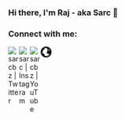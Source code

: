 ### Hi there, I'm Raj - aka Sarc 👋

### Connect with me:

[<img align="left" alt="sarcbz | Twitter" width="22px" src="https://cdn.jsdelivr.net/npm/simple-icons@v3/icons/twitter.svg" />][twitter]
[<img align="left" alt="sarc | Instagram" width="22px" src="https://cdn.jsdelivr.net/npm/simple-icons@v3/icons/instagram.svg" />][instagram]
[<img align="left" alt="sarcbz | YouTube" width="22px" src="https://cdn.jsdelivr.net/npm/simple-icons@v3/icons/youtube.svg" />][youtube]
[<img align="left" alt="https://fgbot.xyz/" width="22px" src="https://raw.githubusercontent.com/iconic/open-iconic/master/svg/globe.svg" />][website]

<br />

[website]: https://fgbot.xyz/
[twitter]: https://twitter.com/SarcBZ
[youtube]: https://youtube.com/sarcbz
[instagram]: https://instagram.com/sarc
